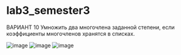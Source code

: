# lab3_semester3
ВАРИАНТ 10
Умножить два многочлена заданной степени, если коэффициенты многочленов хранятся в списках.

![image](https://github.com/AndreyS19/lab3_semester3/assets/125403674/7d3b3851-be22-47cd-be1b-c9e26b7531b2)
![image](https://github.com/AndreyS19/lab3_semester3/assets/125403674/0c590027-4c13-4b4c-9376-a98c295d7802)
![image](https://github.com/AndreyS19/lab3_semester3/assets/125403674/1ca22154-2d2d-4357-9a06-92eb16478f8a)

